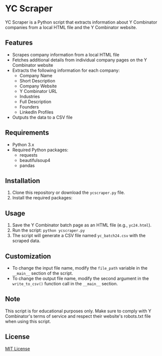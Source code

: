 # YC Scraper

YC Scraper is a Python script that extracts information about Y Combinator companies from a local HTML file and the Y Combinator website.

## Features

- Scrapes company information from a local HTML file
- Fetches additional details from individual company pages on the Y Combinator website
- Extracts the following information for each company:
  - Company Name
  - Short Description
  - Company Website
  - Y Combinator URL
  - Industries
  - Full Description
  - Founders
  - LinkedIn Profiles
- Outputs the data to a CSV file

## Requirements

- Python 3.x
- Required Python packages:
  - requests
  - beautifulsoup4
  - pandas

## Installation

1. Clone this repository or download the `ycscraper.py` file.
2. Install the required packages:

## Usage

1. Save the Y Combinator batch page as an HTML file (e.g., `yc24.html`).
2. Run the script: `python ycscraper.py`
3. The script will generate a CSV file named `yc_batch24.csv` with the scraped data.

## Customization

- To change the input file name, modify the `file_path` variable in the `__main__` section of the script.
- To change the output file name, modify the second argument in the `write_to_csv()` function call in the `__main__` section.

## Note

This script is for educational purposes only. Make sure to comply with Y Combinator's terms of service and respect their website's robots.txt file when using this script.

## License

[MIT License](https://opensource.org/licenses/MIT)
